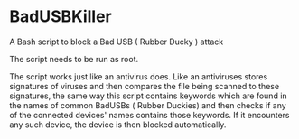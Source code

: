 # BadUSBKiller
A Bash script to block a Bad USB ( Rubber Ducky ) attack

The script needs to be run as root.

The script works just like an antivirus does. Like an antiviruses stores signatures of viruses and then compares the file being scanned to these signatures, the same way this script contains keywords which are found in the names of common BadUSBs ( Rubber Duckies) and then checks if any of the connected devices' names contains those keywords.  If it encounters any such device, the device is then blocked automatically.
